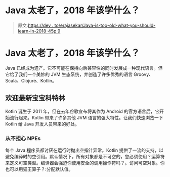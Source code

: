 # Java 太老了，2018 年该学什么？

> 原文:[https://dev . to/erajasekar/Java-is-too-old-what-you-should-learn-in-2018-45p 9](https://dev.to/erajasekar/java-is-too-old-what-should-you-learn-in-2018-45p9)

# [](#java-is-too-old-what-should-you-learn-in-2018)Java 太老了，2018 年该学什么？

Java 已经成为遗产。它不可能在保持向后兼容性的同时发展成一种现代语言。但它给了我们一个美妙的 JVM 生态系统，并创造了许多优秀的语言 Groovy、Scala、Clojure、Kotlin。

## [](#welcome-the-newest-baby-kotlin)欢迎最新宝宝科特林

Kotlin 诞生于 2011 年，但在去年谷歌宣布将其作为 Android 的官方语言后，它开始流行起来。Kotlin 带来了许多其他 JVM 语言的强大特性。让我们快速浏览一下 Kotlin 给 Java 开发人员带来的好处。

### [](#never-worry-about-npes)从不担心 NPEs

每个 Java 程序员都讨厌在运行时抛出空指针异常。Kotlin 提供了一流的支持，以避免编译时的空引用。默认情况下，所有对象都是不可空的，您必须使用？运算符来定义可空类型。编译器会强迫你使用安全的调用操作符吗？。访问可空对象。你也可以用猫王算子？:分配默认值。